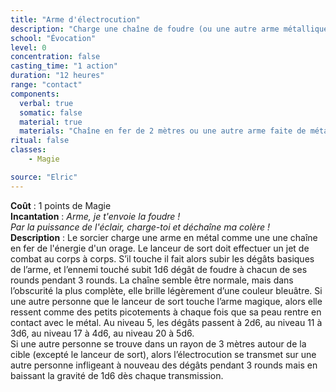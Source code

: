 ```yaml
---
title: "Arme d'électrocution"
description: "Charge une chaîne de foudre (ou une autre arme métallique)."
school: "Évocation"
level: 0
concentration: false
casting_time: "1 action"
duration: "12 heures"
range: "contact"
components:
  verbal: true
  somatic: false
  material: true
  materials: "Chaîne en fer de 2 mètres ou une autre arme faite de métal de corps à corps"
ritual: false
classes:
    - Magie

source: "Elric"
---
```

**Coût** : 1 points de Magie  
**Incantation** : *Arme, je t'envoie la foudre !*   
*Par la puissance de l'éclair, charge-toi et déchaîne ma colère !*   
**Description** : Le sorcier charge une arme en métal comme une une chaîne en fer de l'énergie d'un orage. Le lanceur de sort doit effectuer un jet de combat au corps à corps. S’il touche il fait alors subir les dégâts basiques de l’arme, et l’ennemi touché subit 1d6 dégât de foudre à chacun de ses rounds pendant 3 rounds. La chaîne semble être normale, mais dans l’obscurité la plus complète, elle brille légèrement d’une couleur bleuâtre. Si une autre personne que le lanceur de sort touche l’arme magique, alors elle ressent comme des petits picotements à chaque fois que sa peau rentre en contact avec le métal. Au niveau 5, les dégâts passent à 2d6, au niveau 11 à 3d6, au niveau 17 à 4d6, au niveau 20 à 5d6.  
Si une autre personne se trouve dans un rayon de 3 mètres autour de la cible (excepté le lanceur de sort), alors l’électrocution se transmet sur une autre personne infligeant à nouveau des dégâts pendant 3 rounds mais en baissant la gravité de 1d6 dès chaque transmission.  
